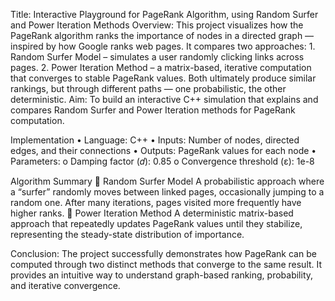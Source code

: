 Title: Interactive Playground for PageRank Algorithm, using Random Surfer and Power Iteration Methods
Overview: This project visualizes how the PageRank algorithm ranks the importance of nodes in a directed graph — inspired by how Google ranks web pages.
   It compares two approaches:
     1.	Random Surfer Model – simulates a user randomly clicking links across pages.
     2.	Power Iteration Method – a matrix-based, iterative computation that converges to stable PageRank values.
   Both ultimately produce similar rankings, but through different paths — one probabilistic, the other deterministic.
Aim: To build an interactive C++ simulation that explains and compares Random Surfer and Power Iteration methods for PageRank computation.

Implementation
  •	Language: C++
  •	Inputs: Number of nodes, directed edges, and their connections
  •	Outputs: PageRank values for each node
  •	Parameters:
      o	Damping factor (𝑑): 0.85
      o	Convergence threshold (ε): 1e-8

Algorithm Summary
    🔹 Random Surfer Model
      A probabilistic approach where a “surfer” randomly moves between linked pages, occasionally jumping to a random one.
      After many iterations, pages visited more frequently have higher ranks.
    🔹 Power Iteration Method
      A deterministic matrix-based approach that repeatedly updates PageRank values until they stabilize, representing the steady-state distribution of importance.

Conclusion: The project successfully demonstrates how PageRank can be computed through two distinct methods that converge to the same result. It provides an intuitive way to understand graph-based ranking, probability, and iterative convergence.
